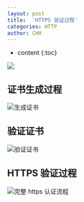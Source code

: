 ```yaml
---
layout: post
title:  'HTTPS 验证过程'
categories: HTTP
author: CHH
---
```


* content
{:toc}

![](https://upload-images.jianshu.io/upload_images/5690299-989dfd00b5edb8e9.png?imageMogr2/auto-orient/strip%7CimageView2/2/w/1240)




## 证书生成过程

![生成证书](https://upload-images.jianshu.io/upload_images/5690299-4b22dd14a0a24840.png?imageMogr2/auto-orient/strip%7CimageView2/2/w/1240)

## 验证证书

![验证证书](https://upload-images.jianshu.io/upload_images/5690299-0923110d5d5d43b2.png?imageMogr2/auto-orient/strip%7CimageView2/2/w/1240)

## HTTPS 验证过程

![完整 https 认证流程](https://upload-images.jianshu.io/upload_images/5690299-0fa60d381b41cb3e.png?imageMogr2/auto-orient/strip%7CimageView2/2/w/1240)